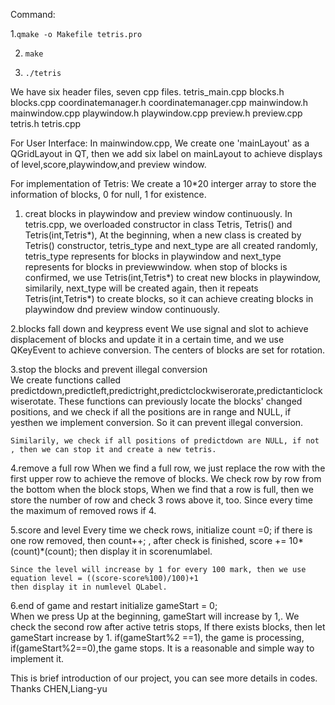 Command:

1.```qmake -o Makefile tetris.pro``` 

2. ```make```

3. ```./tetris```

We have six header files, seven cpp files.
			        tetris_main.cpp
blocks.h			blocks.cpp
coordinatemanager.h	coordinatemanager.cpp
mainwindow.h		mainwindow.cpp
playwindow.h		playwindow.cpp
preview.h		preview.cpp
tetris.h			tetris.cpp

For User Interface:
In mainwindow.cpp, We create one 'mainLayout' as a QGridLayout in QT, then we add six label on mainLayout 
to achieve displays of level,score,playwindow,and preview window. 

For implementation of Tetris:
	We create a 10*20 interger array to store the information of blocks, 0 for null, 1 for existence.
1. creat blocks in playwindow and preview window continuously. 
	In tetris.cpp, we overloaded constructor in class Tetris, Tetris() and Tetris(int,Tetris*),
	At the beginning, when a new class is created by Tetris() constructor, tetris_type and next_type are all created randomly, 
	tetris_type represents for blocks in playwindow and next_type represents for blocks in previewwindow.
	when stop of blocks is confirmed, we use Tetris(int,Tetris*) to creat new blocks in playwindow, similarily, next_type will be created again, then 
	it repeats Tetris(int,Tetris*) to create blocks, so it can achieve creating blocks in playwindow dnd preview window continuously. 	

2.blocks fall down and keypress event
	We use signal and slot to achieve displacement of blocks and update it in a certain time, and we use QKeyEvent to achieve conversion.
	The centers of blocks are set for rotation.

3.stop the blocks and prevent illegal conversion	
	We create functions called predictdown,predictleft,predictright,predictclockwiserorate,predictanticlockwiserotate. These functions can previously locate the
	blocks' changed positions, and we check if all the positions are in range and NULL, if yesthen we implement conversion.  So it can prevent illegal conversion.
	
	Similarily, we check if all positions of predictdown are NULL, if not , then we can stop it and create a new tetris.		

4.remove a full row
	When we find a full row, we just replace the row with the first upper row to achieve the remove of blocks.
	We check row by row from the bottom when the block stops, When we find that a row is full, then we store the number of row
	and check 3 rows above it, too. Since every time the maximum of removed rows if 4.
	
5.score and level
	Every time we check rows, initialize count =0; if there is one row removed, then count++; , after check is finished,
	score += 10*(count)*(count); then display it in scorenumlabel.

	Since the level will increase by 1 for every 100 mark, then we use equation level = ((score-score%100)/100)+1
	then display it in numlevel QLabel.
6.end of game and restart
	initialize gameStart = 0;	
	When we press Up at the beginning, gameStart will increase by 1,.
	We check the second row after active tetris stops, If there exists blocks, then let   gameStart increase by 1.
	if(gameStart%2 ==1), the game is processing,  if(gameStart%2==0),the game stops.
	It is a reasonable and simple way to implement it.

This is brief introduction of our project, you can see more details in codes.
Thanks
CHEN,Liang-yu

	
	 
